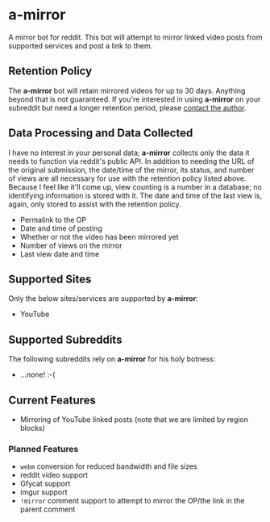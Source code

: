 # a-mirror
A mirror bot for reddit. This bot will attempt to mirror linked video posts from supported services and post a link to them.

## Retention Policy
The **a-mirror** bot will retain mirrored videos for up to 30 days. Anything beyond that is not guaranteed. If you're interested in using **a-mirror** on your subreddit but need a longer retention period, please [contact the author](https://reddit.com/message/compose/?to=Clutch_22&subject=a-mirror-bot%20retention%20period).

## Data Processing and Data Collected
I have no interest in your personal data; **a-mirror** collects only the data it needs to function via reddit's public API. In addition to needing the URL of the original submission, the date/time of the mirror, its status, and number of views are all necessary for use with the retention policy listed above. Because I feel like it'll come up, view counting is a number in a database; no identifying information is stored with it. The date and time of the last view is, again, only stored to assist with the retention policy.

* Permalink to the OP
* Date and time of posting
* Whether or not the video has been mirrored yet
* Number of views on the mirror
* Last view date and time

## Supported Sites
Only the below sites/services are supported by **a-mirror**:

* YouTube

## Supported Subreddits
The following subreddits rely on **a-mirror** for his holy botness:

* ...none! :-(

## Current Features

* Mirroring of YouTube linked posts (note that we are limited by region blocks)

### Planned Features

* `webm` conversion for reduced bandwidth and file sizes
* reddit video support
* Gfycat support
* imgur support
* `!mirror` comment support to attempt to mirror the OP/the link in the parent comment

